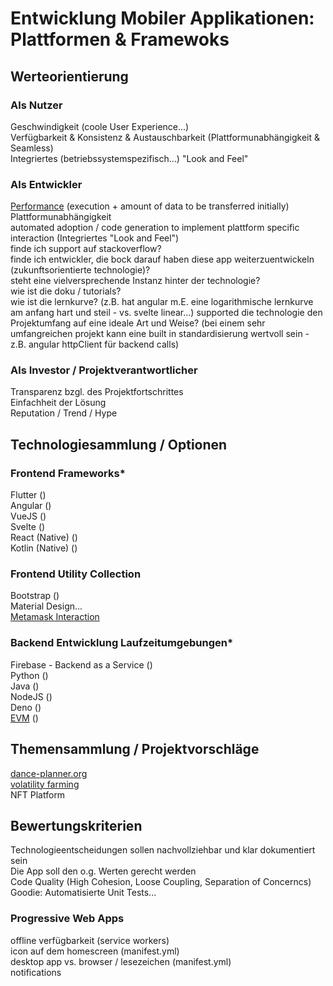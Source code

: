 # Entwicklung Mobiler Applikationen: Plattformen & Framewoks

## Werteorientierung

### Als Nutzer
Geschwindigkeit (coole User Experience...)    
Verfügbarkeit & Konsistenz & Austauschbarkeit (Plattformunabhängigkeit & Seamless)  
Integriertes (betriebssystemspezifisch...) "Look and Feel"   


### Als Entwickler
[Performance](https://pagespeed.web.dev/report?url=https%3A%2F%2Fwww.mannheim.dhbw.de%2Fstartseite) (execution + amount of data to be transferred initially)
Plattformunabhängigkeit  
automated adoption / code generation to implement plattform specific interaction (Integriertes "Look and Feel")   
finde ich support auf stackoverflow?   
finde ich entwickler, die bock darauf haben diese app weiterzuentwickeln (zukunftsorientierte technologie)?  
steht eine vielversprechende Instanz hinter der technologie?  
wie ist die doku / tutorials?  
wie ist die lernkurve? (z.B. hat angular m.E. eine logarithmische lernkurve am anfang hart und steil - vs. svelte linear...)
supported die technologie den Projektumfang auf eine ideale Art und Weise? (bei einem sehr umfangreichen projekt kann eine built in standardisierung wertvoll sein - z.B. angular httpClient für backend calls)  


### Als Investor / Projektverantwortlicher
Transparenz bzgl. des Projektfortschrittes    
Einfachheit der Lösung  
Reputation / Trend / Hype


## Technologiesammlung / Optionen 

### Frontend Frameworks*
Flutter ()   
Angular ()   
VueJS ()   
Svelte ()   
React (Native) ()   
Kotlin (Native) ()   


### Frontend Utility Collection
Bootstrap ()   
Material Design...  
[Metamask Interaction](https://docs.metamask.io/guide/getting-started.html#basic-considerations) 


### Backend Entwicklung Laufzeitumgebungen*
Firebase - Backend as a Service ()  
Python ()  
Java ()  
NodeJS ()     
Deno ()  
[EVM](https://deno.land/x/web3) ()  


## Themensammlung / Projektvorschläge
[dance-planner.org]()   
[volatility farming](https://github.com/distributed-ledger-technology/vofarm)  
NFT Platform


## Bewertungskriterien
Technologieentscheidungen sollen nachvollziehbar und klar dokumentiert sein   
Die App soll den o.g. Werten gerecht werden   
Code Quality (High Cohesion, Loose Coupling, Separation of Concerncs)  
Goodie: Automatisierte Unit Tests...  


### Progressive Web Apps
offline verfügbarkeit (service workers)    
icon auf dem homescreen (manifest.yml)  
desktop app vs. browser / lesezeichen (manifest.yml)  
notifications



